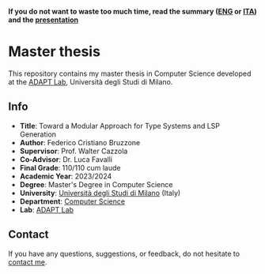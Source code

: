 **If you do not want to waste too much time, read the summary ([ENG](https://github.com/FedericoBruzzone/master-thesis/blob/main/summary/summary-eng.pdf) or [ITA](https://github.com/FedericoBruzzone/master-thesis/blob/main/summary/summary-ita.pdf)) and the [presentation](https://github.com/FedericoBruzzone/master-thesis/blob/main/presentation/presentation.pdf)**

# Master thesis

This repository contains my master thesis in Computer Science developed at the [ADAPT Lab](https://cazzola.di.unimi.it/adapt-lab.html), Università degli Studi di Milano.

## Info

- **Title**: Toward a Modular Approach for Type Systems and LSP Generation
- **Author**: Federico Cristiano Bruzzone
- **Supervisor**: Prof. Walter Cazzola
- **Co-Advisor**: Dr. Luca Favalli
- **Final Grade**: 110/110 cum laude
- **Academic Year**: 2023/2024
- **Degree**: Master's Degree in Computer Science
- **University**: [Università degli Studi di Milano](https://www.unimi.it/en) (Italy)
- **Department**: [Computer Science](https://www.unimi.it/en/education/master-programme/computer-science-master)
- **Lab**: [ADAPT Lab](https://di.unimi.it/it/ricerca/risorse-e-luoghi-della-ricerca/laboratori-di-ricerca/adapt-lab)

## Contact

If you have any questions, suggestions, or feedback, do not hesitate to [contact me](https://federicobruzzone.github.io/).


